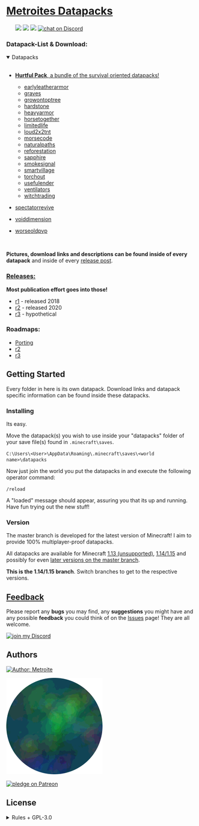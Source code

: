 # [Metroites Datapacks](https://github.com/Metroite/datapacks/archive/1.14.zip)
<ul id="parent">
    <a href="https://github.com/Metroite/datapacks/blob/master/LICENSE" alt="License">
        <img src="https://img.shields.io/github/license/Metroite/datapacks" /></a>
    <a href="https://github.com/Metroite/datapacks/releases" alt="Tag">
        <img src="https://img.shields.io/github/tag/Metroite/datapacks" /></a>
    <a href="https://github.com/Metroite/datapacks" alt="Activity">
        <img src="https://img.shields.io/github/commit-activity/m/Metroite/datapacks?foo=bar" /></a>
    <a href="https://discord.gg/vBgb85N">
        <img src="https://img.shields.io/discord/568512487473938482?logo=discord"
            alt="chat on Discord"></a>
</ul>

### Datapack-List & Download:

<details open>
<summary>Datapacks</summary>
<br>

+ [**Hurtful Pack**, a bundle of the survival oriented datapacks!](https://github.com/Metroite/datapacks/tree/1.14/Hurtful%20Pack)

  + [earlyleatherarmor](https://github.com/Metroite/datapacks/tree/1.14/earlyleatherarmor)
  + [graves](https://github.com/Metroite/datapacks/tree/1.14/graves)
  + [growontoptree](https://github.com/Metroite/datapacks/tree/1.14/growontoptree)
  + [hardstone](https://github.com/Metroite/datapacks/tree/1.14/hardstone)
  + [heavyarmor](https://github.com/Metroite/datapacks/tree/1.14/heavyarmor)
  + [horsetogether](https://github.com/Metroite/datapacks/tree/1.14/horsetogether)
  + [limitedlife](https://github.com/Metroite/datapacks/tree/1.14/limitedlife)
  + [loud2x2tnt](https://github.com/Metroite/datapacks/tree/1.14/loud2x2tnt)
  + [morsecode](https://github.com/Metroite/datapacks/tree/1.14/morsecode)
  + [naturalpaths](https://github.com/Metroite/datapacks/tree/1.14/naturalpaths)
  + [reforestation](https://github.com/Metroite/datapacks/tree/1.14/reforestation)
  + [sapphire](https://github.com/Metroite/datapacks/tree/1.14/sapphire)
  + [smokesignal](https://github.com/Metroite/datapacks/tree/1.14/smokesignal)
  + [smartvillage](https://github.com/Metroite/datapacks/tree/1.14/smartvillage)
  + [torchout](https://github.com/Metroite/datapacks/tree/1.14/torchout)
  + [usefulender](https://github.com/Metroite/datapacks/tree/1.14/usefulender)
  + [ventilators](https://github.com/Metroite/datapacks/tree/1.14/ventilators)
  + [witchtrading](https://github.com/Metroite/datapacks/tree/1.14/witchtrading)

+ [spectatorrevive](https://github.com/Metroite/datapacks/tree/1.14/spectatorrevive)
+ [voiddimension](https://github.com/Metroite/datapacks/tree/1.14/voiddimension)
+ [worseoldpvp](https://github.com/Metroite/datapacks/tree/1.14/worseoldpvp)
</details>
<br>

**Pictures, download links and descriptions can be found inside of every datapack** and inside of every [release post](https://github.com/Metroite/datapacks/releases).

### [Releases:](https://github.com/Metroite/datapacks/releases)

**Most publication effort goes into those!**

* [r1](https://www.Metroite.de/releases/r1) - released 2018
* [r2](https://www.Metroite.de/releases/r2) - released 2020
* [r3](https://github.com/Metroite/datapacks/projects/3) - hypothetical

### Roadmaps:

* [Porting](https://github.com/Metroite/datapacks/projects/1)
* [r2](https://github.com/Metroite/datapacks/projects/2)
* [r3](https://github.com/Metroite/datapacks/projects/3)

## Getting Started

Every folder in here is its own datapack. Download links and datapack specific information can be found inside these datapacks.

### Installing

Its easy.

Move the datapack(s) you wish to use inside your "datapacks" folder of your save file(s) found in `.minecraft\saves`.

```
C:\Users\<User>\AppData\Roaming\.minecraft\saves\<world name>\datapacks
```

Now just join the world you put the datapacks in and execute the following operator command:

```
/reload
```

A "loaded" message should appear, assuring you that its up and running. Have fun trying out the new stuff!

### Version

The master branch is developed for the latest version of Minecraft! I aim to provide 100% multiplayer-proof datapacks.

All datapacks are available for Minecraft [1.13 (unsupported)](https://github.com/Metroite/datapacks/tree/1.13), [1.14/1.15](https://github.com/Metroite/datapacks/tree/1.14) and possibly for even [later versions on the master branch](https://github.com/Metroite/datapacks/tree/master).

**This is  the 1.14/1.15 branch**. Switch branches to get to the respective versions.

## [Feedback](https://github.com/Metroite/datapacks/issues)

Please report any **bugs** you may find, any **suggestions** you might have and any possible **feedback** you could think of on the [Issues](https://github.com/Metroite/datapacks/issues) page! They are all welcome.

<a href="https://discord.gg/vBgb85N"><img src="https://i.vgy.me/YrTrsE.png" alt="join my Discord"></a>

## Authors

<a href="https://github.com/Metroite">
    <img src="https://img.shields.io/badge/Author-Metroite-blue"
        alt="Author: Metroite"></a>

[![Metroite](Metroite.png?raw=true "Metroite")](https://www.youtube.com/channel/UCfdVx0XNqSwuoftDcLgiXfg)

<a href="https://www.patreon.com/metroite">
    <img src="https://img.shields.io/endpoint.svg?url=https%3A%2F%2Fshieldsio-patreon.herokuapp.com%2FMetroite&style=for-the-badge"
        alt="pledge on Patreon"></a>

## License
<details>
<summary>Rules + GPL-3.0</summary>
<br>

* You are allowed to edit the files and claim only your edits as yours, which you may then distribute through another fork of this project on GitHub.
* You are not allowed to redistribute the files of this project, only exception is described above.
* You are not allowed to remove or modify the "loaded" messages under any circumstances.
* You are not allowed to claim this project as yours and you must fully credit me, "Metroite".

**Everything else** is handled by the GNU GENERAL PUBLIC License v3.0 - see the [LICENSE](https://github.com/Metroite/datapacks/blob/master/LICENSE) file for details.

</details>
